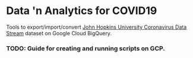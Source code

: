 # Data 'n Analytics for COVID19

Tools to export/import/convert [John Hopkins University Coronavirus Data Stream](https://docs.google.com/spreadsheets/d/1avGWWl1J19O_Zm0NGTGy2E-fOG05i4ljRfjl87P7FiA/edit?ts=5e5e9222#gid=0) dataset on Google Cloud BigQuery.

### TODO: Guide for creating and running scripts on GCP.

